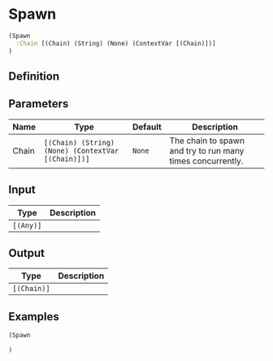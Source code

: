 # Spawn

```clojure
(Spawn
  :Chain [(Chain) (String) (None) (ContextVar [(Chain)])]
)
```

## Definition


## Parameters
| Name | Type | Default | Description |
|------|------|---------|-------------|
| Chain | `[(Chain) (String) (None) (ContextVar [(Chain)])]` | `None` | The chain to spawn and try to run many times concurrently. |


## Input
| Type | Description |
|------|-------------|
| `[(Any)]` |  |


## Output
| Type | Description |
|------|-------------|
| `[(Chain)]` |  |


## Examples

```clojure
(Spawn

)
```
